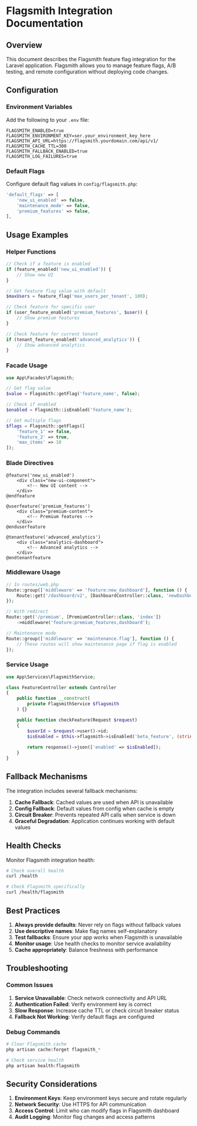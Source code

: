 # Flagsmith Integration Documentation

## Overview

This document describes the Flagsmith feature flag integration for the Laravel application. Flagsmith allows you to manage feature flags, A/B testing, and remote configuration without deploying code changes.

## Configuration

### Environment Variables

Add the following to your `.env` file:

```env
FLAGSMITH_ENABLED=true
FLAGSMITH_ENVIRONMENT_KEY=ser.your_environment_key_here
FLAGSMITH_API_URL=https://flagsmith.yourdomain.com/api/v1/
FLAGSMITH_CACHE_TTL=300
FLAGSMITH_FALLBACK_ENABLED=true
FLAGSMITH_LOG_FAILURES=true
```

### Default Flags

Configure default flag values in `config/flagsmith.php`:

```php
'default_flags' => [
    'new_ui_enabled' => false,
    'maintenance_mode' => false,
    'premium_features' => false,
],
```

## Usage Examples

### Helper Functions

```php
// Check if a feature is enabled
if (feature_enabled('new_ui_enabled')) {
    // Show new UI
}

// Get feature flag value with default
$maxUsers = feature_flag('max_users_per_tenant', 100);

// Check feature for specific user
if (user_feature_enabled('premium_features', $user)) {
    // Show premium features
}

// Check feature for current tenant
if (tenant_feature_enabled('advanced_analytics')) {
    // Show advanced analytics
}
```

### Facade Usage

```php
use App\Facades\Flagsmith;

// Get flag value
$value = Flagsmith::getFlag('feature_name', false);

// Check if enabled
$enabled = Flagsmith::isEnabled('feature_name');

// Get multiple flags
$flags = Flagsmith::getFlags([
    'feature_1' => false,
    'feature_2' => true,
    'max_items' => 10
]);
```

### Blade Directives

```blade
@feature('new_ui_enabled')
    <div class="new-ui-component">
        <!-- New UI content -->
    </div>
@endfeature

@userfeature('premium_features')
    <div class="premium-content">
        <!-- Premium features -->
    </div>
@enduserfeature

@tenantfeature('advanced_analytics')
    <div class="analytics-dashboard">
        <!-- Advanced analytics -->
    </div>
@endtenantfeature
```

### Middleware Usage

```php
// In routes/web.php
Route::group(['middleware' => 'feature:new_dashboard'], function () {
    Route::get('/dashboard/v2', [DashboardController::class, 'newDashboard']);
});

// With redirect
Route::get('/premium', [PremiumController::class, 'index'])
    ->middleware('feature:premium_features,dashboard');

// Maintenance mode
Route::group(['middleware' => 'maintenance.flag'], function () {
    // These routes will show maintenance page if flag is enabled
});
```

### Service Usage

```php
use App\Services\FlagsmithService;

class FeatureController extends Controller
{
    public function __construct(
        private FlagsmithService $flagsmith
    ) {}

    public function checkFeature(Request $request)
    {
        $userId = $request->user()->id;
        $isEnabled = $this->flagsmith->isEnabled('beta_feature', (string) $userId);
        
        return response()->json(['enabled' => $isEnabled]);
    }
}
```

## Fallback Mechanisms

The integration includes several fallback mechanisms:

1. **Cache Fallback**: Cached values are used when API is unavailable
2. **Config Fallback**: Default values from config when cache is empty
3. **Circuit Breaker**: Prevents repeated API calls when service is down
4. **Graceful Degradation**: Application continues working with default values

## Health Checks

Monitor Flagsmith integration health:

```bash
# Check overall health
curl /health

# Check Flagsmith specifically
curl /health/flagsmith
```

## Best Practices

1. **Always provide defaults**: Never rely on flags without fallback values
2. **Use descriptive names**: Make flag names self-explanatory
3. **Test fallbacks**: Ensure your app works when Flagsmith is unavailable
4. **Monitor usage**: Use health checks to monitor service availability
5. **Cache appropriately**: Balance freshness with performance

## Troubleshooting

### Common Issues

1. **Service Unavailable**: Check network connectivity and API URL
2. **Authentication Failed**: Verify environment key is correct
3. **Slow Response**: Increase cache TTL or check circuit breaker status
4. **Fallback Not Working**: Verify default flags are configured

### Debug Commands

```bash
# Clear Flagsmith cache
php artisan cache:forget flagsmith_*

# Check service health
php artisan health:flagsmith
```

## Security Considerations

1. **Environment Keys**: Keep environment keys secure and rotate regularly
2. **Network Security**: Use HTTPS for API communication
3. **Access Control**: Limit who can modify flags in Flagsmith dashboard
4. **Audit Logging**: Monitor flag changes and access patterns